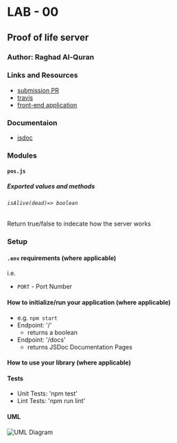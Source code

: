# LAB - 00

## Proof of life server

### Author: Raghad Al-Quran

### Links and Resources

- [submission PR](https://github.com/401-advanced-javascript-raghad/lab-00/pull/1)
- [travis](https://travis-ci.com/github/401-advanced-javascript-raghad/lab-00) 
- [front-end application](https://raghad-lab-00.herokuapp.com/)

### Documentaion

- [jsdoc](https://raghad-lab-00.herokuapp.com/docs/) 

### Modules
#### `pos.js`

##### Exported values and methods
###### `isAlive(dead)=> boolean`
Return true/false to indecate how the server works

### Setup

#### `.env` requirements (where applicable)


i.e.

- `PORT` - Port Number

#### How to initialize/run your application (where applicable)

- e.g. `npm start`
- Endpoint: '/'
   - returns a boolean
- Endpoint: '/docs'
   - returns JSDoc Documentation Pages


#### How to use your library (where applicable)

#### Tests

- Unit Tests: 'npm test'
- Lint Tests: 'npm run lint'

#### UML

![UML Diagram](https://drive.google.com/open?id=1gQRCTGTQif4krA2AI3EEg7fr9umqmFtr)